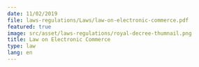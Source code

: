 ```yaml
---
date: 11/02/2019
file: laws-regulations/Laws/law-on-electronic-commerce.pdf
featured: true
image: src/asset/laws-regulations/royal-decree-thumnail.png
title: Law on Electronic Commerce
type: law
lang: en
---
```

